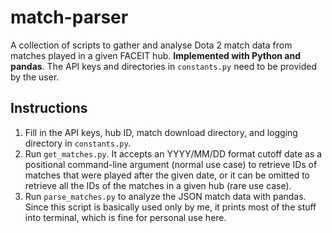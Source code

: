 # match-parser

A collection of scripts to gather and analyse Dota 2 match data from matches played in a given FACEIT hub. **Implemented with Python and pandas**. The API keys and directories in `constants.py` need to be provided by the user.

## Instructions

1. Fill in the API keys, hub ID, match download directory, and logging directory in `constants.py`.
2. Run `get_matches.py`. It accepts an YYYY/MM/DD format cutoff date as a positional command-line argument (normal use case) to retrieve IDs of matches that were played after the given date, or it can be omitted to retrieve all the IDs of the matches in a given hub (rare use case).
3. Run `parse_matches.py` to analyze the JSON match data with pandas. Since this script is basically used only by me, it prints most of the stuff into terminal, which is fine for personal use here.
